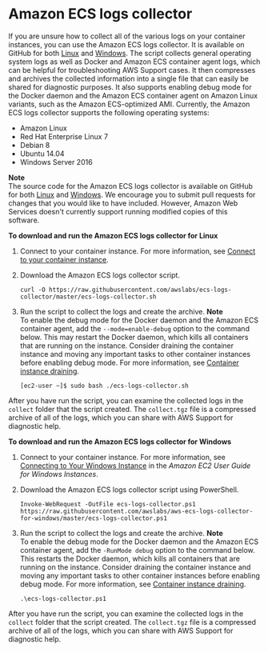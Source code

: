 # Amazon ECS logs collector<a name="ecs-logs-collector"></a>

If you are unsure how to collect all of the various logs on your container instances, you can use the Amazon ECS logs collector\. It is available on GitHub for both [Linux](https://github.com/awslabs/ecs-logs-collector) and [Windows](https://github.com/awslabs/aws-ecs-logs-collector-for-windows)\. The script collects general operating system logs as well as Docker and Amazon ECS container agent logs, which can be helpful for troubleshooting AWS Support cases\. It then compresses and archives the collected information into a single file that can easily be shared for diagnostic purposes\. It also supports enabling debug mode for the Docker daemon and the Amazon ECS container agent on Amazon Linux variants, such as the Amazon ECS\-optimized AMI\. Currently, the Amazon ECS logs collector supports the following operating systems:
+ Amazon Linux
+ Red Hat Enterprise Linux 7
+ Debian 8
+ Ubuntu 14\.04
+ Windows Server 2016

**Note**  
The source code for the Amazon ECS logs collector is available on GitHub for both [Linux](https://github.com/awslabs/ecs-logs-collector) and [Windows](https://github.com/awslabs/aws-ecs-logs-collector-for-windows)\. We encourage you to submit pull requests for changes that you would like to have included\. However, Amazon Web Services doesn't currently support running modified copies of this software\.

**To download and run the Amazon ECS logs collector for Linux**

1. Connect to your container instance\. For more information, see [Connect to your container instance](instance-connect.md)\.

1. Download the Amazon ECS logs collector script\.

   ```
   curl -O https://raw.githubusercontent.com/awslabs/ecs-logs-collector/master/ecs-logs-collector.sh
   ```

1. Run the script to collect the logs and create the archive\.
**Note**  
To enable the debug mode for the Docker daemon and the Amazon ECS container agent, add the `--mode=enable-debug` option to the command below\. This may restart the Docker daemon, which kills all containers that are running on the instance\. Consider draining the container instance and moving any important tasks to other container instances before enabling debug mode\. For more information, see [Container instance draining](container-instance-draining.md)\.

   ```
   [ec2-user ~]$ sudo bash ./ecs-logs-collector.sh
   ```

After you have run the script, you can examine the collected logs in the `collect` folder that the script created\. The `collect.tgz` file is a compressed archive of all of the logs, which you can share with AWS Support for diagnostic help\.

**To download and run the Amazon ECS logs collector for Windows**

1. Connect to your container instance\. For more information, see [Connecting to Your Windows Instance](https://docs.aws.amazon.com/AWSEC2/latest/WindowsGuide/connecting_to_windows_instance.html) in the *Amazon EC2 User Guide for Windows Instances*\.

1. Download the Amazon ECS logs collector script using PowerShell\.

   ```
   Invoke-WebRequest -OutFile ecs-logs-collector.ps1 https://raw.githubusercontent.com/awslabs/aws-ecs-logs-collector-for-windows/master/ecs-logs-collector.ps1
   ```

1. Run the script to collect the logs and create the archive\.
**Note**  
To enable the debug mode for the Docker daemon and the Amazon ECS container agent, add the `-RunMode debug` option to the command below\. This restarts the Docker daemon, which kills all containers that are running on the instance\. Consider draining the container instance and moving any important tasks to other container instances before enabling debug mode\. For more information, see [Container instance draining](container-instance-draining.md)\.

   ```
   .\ecs-logs-collector.ps1
   ```

After you have run the script, you can examine the collected logs in the `collect` folder that the script created\. The `collect.tgz` file is a compressed archive of all of the logs, which you can share with AWS Support for diagnostic help\.